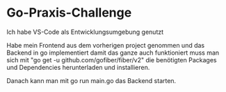 # Go-Praxis-Challenge

Ich habe VS-Code als Entwicklungsumgebung genutzt

Habe mein Frontend aus dem vorherigen project genommen und das Backend in go implementiert damit das ganze auch funktioniert muss man sich mit "go get -u github.com/gofiber/fiber/v2" die benötigten Packages und Dependencies herunterladen und installieren.

Danach kann man mit go run main.go das Backend starten.
